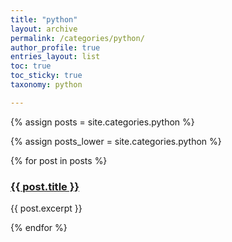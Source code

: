 ```yaml
---
title: "python"
layout: archive
permalink: /categories/python/
author_profile: true
entries_layout: list
toc: true
toc_sticky: true
taxonomy: python

---
```



{% assign posts = site.categories.python %}

{% assign posts_lower = site.categories.python %}

{% for post in posts %}
  <h3><a href="{{ post.url }}">{{ post.title }}</a></h3>
  <p>{{ post.excerpt }}</p>
{% endfor %}
